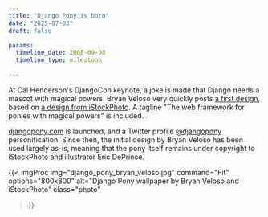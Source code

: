 ```yaml
---
title: "Django Pony is born"
date: "2025-07-03"
draft: false

params:
  timeline_date: 2008-09-08
  timeline_type: milestone

---
```


At Cal Henderson's DjangoCon keynote, a joke is made that Django needs a mascot with magical powers. Bryan Veloso very quickly posts [a first design](https://avalonstar.com/blog/2008/the-web-framework-for-ponies/), based on [a design from iStockPhoto](https://www.istockphoto.com/vector/fairy-tale-vector-elements-gm91230581-3355498?st=3eb57c4). A tagline "The web framework for ponies with magical powers" is included.

[djangopony.com](https://djangopony.com/) is launched, and a Twitter profile [@djangopony](https://twitter.com/djangopony) personification. Since then, the initial design by Bryan Veloso has been used largely as-is, meaning that the pony itself remains under copyright to iStockPhoto and illustrator Eric DePrince.

{{< imgProc
img="django_pony_bryan_veloso.jpg"
command="Fit"
options="800x800"
alt="Django Pony wallpaper by Bryan Veloso and iStockPhoto"
class="photo"
>}}

